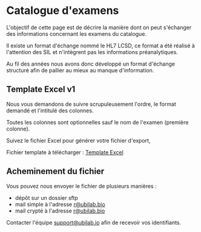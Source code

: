 # Catalogue d'examens

L'objectif de cette page est de décrire la manière dont on peut s'échanger des informations concernant les examens du catalogue.

Il existe un format d'échange nommé le HL7 LCSD, ce format a été réalisé à l'attention des SIL et n'intègrent pas les informations préanalytiques. 

Au fil des années nous avons donc développé un format d'échange structuré afin de pallier au mieux au manque d'information.

## Template Excel v1

Nous vous demandons de suivre scrupuleusement l'ordre, le format demandé et l'intitulé des colonnes.

Toutes les colonnes sont optionnelles sauf le nom de l'examen (première colonne). 

Suivez le fichier Excel pour générer votre fichier d'export, 

Fichier template à télécharger : [Template Excel](https://github.com/ubilab-engineering/openlab.ubilab.io/blob/master/doc/ubilab_import_examen_complet_v1.xls)

##  Acheminement du fichier
Vous pouvez nous envoyer le fichier de plusieurs manières : 

* dépôt sur un dossier sftp
* mail simple à l'adresse r@ubilab.bio
* mail crypté à l'adresse r@ubilab.bio

Contacter l'équipe support@ubilab.io afin de recevoir vos identifiants.

